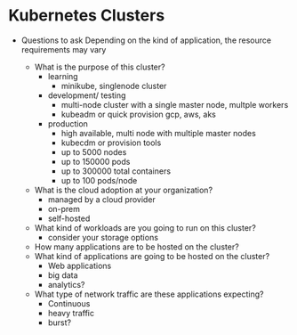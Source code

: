 # Kubernetes Clusters

* Questions to ask
    Depending on the kind of application, the resource requirements may vary

    * What is the purpose of this cluster? 
        * learning
           * minikube, singlenode cluster
        * development/ testing 
            * multi-node cluster with a single master node, multple workers
            * kubeadm or quick provision gcp, aws, aks
        * production 
            * high available, multi node with multiple master nodes
            * kubecdm or provision tools
            * up to 5000 nodes
            * up to 150000 pods
            * up to 300000 total containers
            * up to 100 pods/node          
    * What is the cloud adoption at your organization?
        * managed by a cloud provider
        * on-prem
        * self-hosted
    * What kind of workloads are you going to run on this cluster?
        * consider your storage options
    * How many applications are to be hosted on the cluster?
    * What kind of applications are going to be hosted on the cluster?
        * Web applications
        * big data
        * analytics?
    * What type of network traffic are these applications expecting?
        * Continuous 
        * heavy traffic
        * burst?